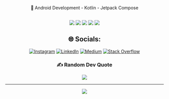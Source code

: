 <div id="header" align="center">

🔭 Android Development - Kotlin - Jetpack Compose <br> <br>

![](http://github-profile-summary-cards.vercel.app/api/cards/profile-details?username=abdurrahmanbulut&theme=swift)
![](http://github-profile-summary-cards.vercel.app/api/cards/repos-per-language?username=abdurrahmanbulut&theme=swift)
![](http://github-profile-summary-cards.vercel.app/api/cards/most-commit-language?username=abdurrahmanbulut&theme=swift)
![](http://github-profile-summary-cards.vercel.app/api/cards/stats?username=abdurrahmanbulut&theme=swift)
![](http://github-profile-summary-cards.vercel.app/api/cards/productive-time?username=abdurrahmanbulut&theme=swift&utcOffset=8)

## 🌐 Socials:
[![Instagram](https://img.shields.io/badge/Instagram-%23E4405F.svg?logo=Instagram&logoColor=white)](https://instagram.com/abdrrhmnbulut) [![LinkedIn](https://img.shields.io/badge/LinkedIn-%230077B5.svg?logo=linkedin&logoColor=white)](https://linkedin.com/in/abdurrahman-bulut) [![Medium](https://img.shields.io/badge/Medium-12100E?logo=medium&logoColor=white)](https://medium.com/@@abdurrahman_bulut) [![Stack Overflow](https://img.shields.io/badge/-Stackoverflow-FE7A16?logo=stack-overflow&logoColor=white)](https://stackoverflow.com/users/19306761) 


### ✍️ Random Dev Quote
![](https://quotes-github-readme.vercel.app/api?type=horizontal&theme=radical)

---
[![](https://visitcount.itsvg.in/api?id=abdurrahmanbulut&icon=0&color=0)](https://visitcount.itsvg.in)

<!-- Proudly created with GPRM ( https://gprm.itsvg.in ) -->
</div>



